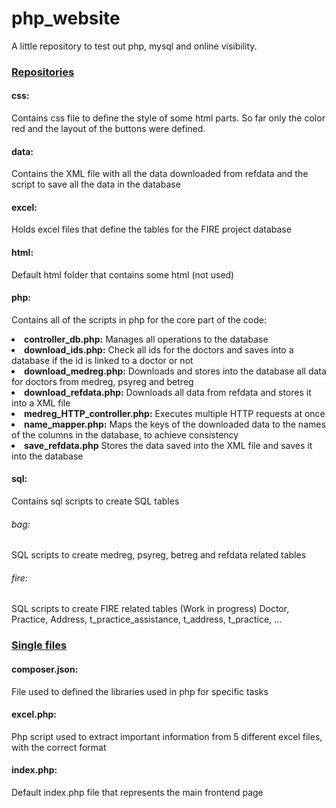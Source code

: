 # php_website

A little repository to test out php, mysql and online visibility.

### <u>Repositories</u>

#### css: 
Contains css file to define the style of some html parts. So far only the color red and the layout of the buttons were defined.

#### data: 
Contains the XML file with all the data downloaded from refdata and the script to save all the data in the database

#### excel:
Holds excel files that define the tables for the FIRE project database

#### html:
Default html folder that contains some html (not used)

#### php:
Contains all of the scripts in php for the core part of the code:
<li><b>controller_db.php:</b> Manages all operations to the database</li>
<li><b>download_ids.php:</b> Check all ids for the doctors and saves into a database if the id is linked to a doctor or not</li>
<li><b>download_medreg.php:</b> Downloads and stores into the database all data for doctors from medreg, psyreg and betreg</li>
<li><b>download_refdata.php:</b> Downloads all data from refdata and stores it into a XML file</li>
<li><b>medreg_HTTP_controller.php:</b> Executes multiple HTTP requests at once</li>
<li><b>name_mapper.php:</b> Maps the keys of the downloaded data to the names of the columns in the database, to achieve consistency</li>
<li><b>save_refdata.php</b> Stores the data saved into the XML file and saves it into the database</li>


#### sql:
Contains sql scripts to create SQL tables
###### bag: 
SQL scripts to create medreg, psyreg, betreg and refdata related tables
###### fire: 
SQL scripts to create FIRE related tables (Work in progress)
Doctor, Practice, Address, t_practice_assistance, t_address, t_practice, ...


### <u>Single files</u>

#### composer.json:
File used to defined the libraries used in php for specific tasks

#### excel.php:
Php script used to extract important information from 5 different excel files, with the correct format

#### index.php:
Default index.php file that represents the main frontend page